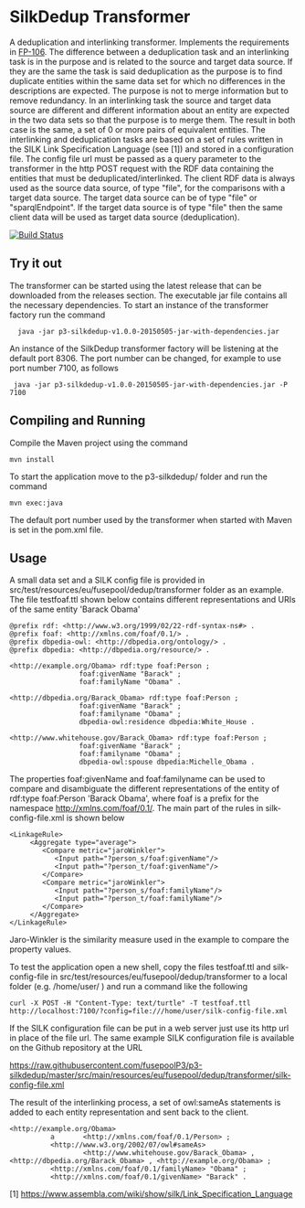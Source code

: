 SilkDedup Transformer
============

A deduplication and interlinking transformer. Implements the requirements in [FP-106](https://fusepool.atlassian.net/browse/FP-106). The difference between a deduplication task and an interlinking task is in the purpose and is related to the source and target data source. If they are the same the task is said deduplication as the purpose is to find duplicate entities within the same data set for which no differences in the descriptions are expected. The purpose is not to merge information but to remove redundancy. In an interlinking task the source and target data source are different and different information about an entity are expected in the two data sets so that the purpose is to merge them. The result in both case is the same, a set of 0 or more pairs of equivalent entities. The interlinking and deduplication tasks are based on a set of rules written in the SILK Link Specification Language (see [1]) and stored in a configuration file. The config file url must be passed as a query parameter to the transformer in the http POST request with the RDF data containing the entities that must be deduplicated/interlinked. The client RDF data is always used as the source data source, of type "file", for the comparisons with a target data source. The target data source can be of type "file" or "sparqlEndpoint". If the target data source is of type "file" then the same client data will be used as target data source (deduplication).


[![Build Status](https://travis-ci.org/fusepoolP3/p3-silkdedup.svg)](https://travis-ci.org/fusepoolP3/p3-silkdedup)

## Try it out
The transformer can be started using the latest release that can be downloaded from the releases section. The executable jar file contains all the necessary dependencies. To start an instance of the transformer factory run the command

      java -jar p3-silkdedup-v1.0.0-20150505-jar-with-dependencies.jar
    
An instance of the SilkDedup transformer factory will be listening at the default port 8306. The port number can be changed, for example to use port number 7100, as follows

     java -jar p3-silkdedup-v1.0.0-20150505-jar-with-dependencies.jar -P 7100
     
## Compiling and Running 
Compile the Maven project using the command

    mvn install

To start the application move to the p3-silkdedup/ folder and run the command

    mvn exec:java

The default port number used by the transformer when started with Maven is set in the pom.xml file.

## Usage

A small data set and a SILK config file is provided in src/test/resources/eu/fusepool/dedup/transformer folder as an example. The file testfoaf.ttl shown below contains different representations and URIs of the same entity 'Barack Obama'

    @prefix rdf: <http://www.w3.org/1999/02/22-rdf-syntax-ns#> .
    @prefix foaf: <http://xmlns.com/foaf/0.1/> .
    @prefix dbpedia-owl: <http://dbpedia.org/ontology/> .
    @prefix dbpedia: <http://dbpedia.org/resource/> .

    <http://example.org/Obama> rdf:type foaf:Person ;
                     foaf:givenName "Barack" ;
                     foaf:familyName "Obama" .

    <http://dbpedia.org/Barack_Obama> rdf:type foaf:Person ;
                     foaf:givenName "Barack" ;
                     foaf:familyname "Obama" ;
                     dbpedia-owl:residence dbpedia:White_House .

    <http://www.whitehouse.gov/Barack_Obama> rdf:type foaf:Person ;
                     foaf:givenName "Barack" ;
                     foaf:familyname "Obama" ;
                     dbpedia-owl:spouse dbpedia:Michelle_Obama .

The properties foaf:givenName and foaf:familyname can be used to compare and disambiguate the different representations of the
entity of rdf:type foaf:Person 'Barack Obama', where foaf is a prefix for the namespace http://xmlns.com/foaf/0.1/. The main part of the rules in silk-config-file.xml is shown below

    <LinkageRule>
         <Aggregate type="average">
            <Compare metric="jaroWinkler">
               <Input path="?person_s/foaf:givenName"/>
               <Input path="?person_t/foaf:givenName"/>
            </Compare>
            <Compare metric="jaroWinkler">
               <Input path="?person_s/foaf:familyName"/>
               <Input path="?person_t/foaf:familyName"/>
            </Compare>
         </Aggregate>
    </LinkageRule>

Jaro-Winkler is the similarity measure used in the example to compare the property values.

To test the application open a new shell, copy the files testfoaf.ttl and silk-config-file in src/test/resources/eu/fusepool/dedup/transformer to a local folder (e.g. /home/user/ ) and run a command like the following

    curl -X POST -H "Content-Type: text/turtle" -T testfoaf.ttl http://localhost:7100/?config=file:///home/user/silk-config-file.xml

If the SILK configuration file can be put in a web server just use its http url in place of the file url. The same example SILK configuration file is available on the Github repository at the URL

https://raw.githubusercontent.com/fusepoolP3/p3-silkdedup/master/src/main/resources/eu/fusepool/dedup/transformer/silk-config-file.xml

The result of the interlinking process, a set of owl:sameAs statements is added to each entity representation and sent back to the client.

    <http://example.org/Obama>
              a       <http://xmlns.com/foaf/0.1/Person> ;
              <http://www.w3.org/2002/07/owl#sameAs>
                      <http://www.whitehouse.gov/Barack_Obama> , <http://dbpedia.org/Barack_Obama> , <http://example.org/Obama> ;
              <http://xmlns.com/foaf/0.1/familyName> "Obama" ;
              <http://xmlns.com/foaf/0.1/givenName> "Barack" .


[1] https://www.assembla.com/wiki/show/silk/Link_Specification_Language
